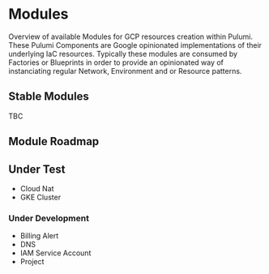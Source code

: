 # Modules
Overview of available Modules for GCP resources creation within Pulumi. These Pulumi Components are Google opinionated implementations of their underlying IaC resources. Typically these modules are consumed by Factories or Blueprints in order to provide an opinionated way of instanciating regular Network, Environment and or Resource patterns. 

## Stable Modules
TBC

## Module Roadmap 

## Under Test

- Cloud Nat
- GKE Cluster

### Under Development

- Billing Alert
- DNS
- IAM Service Account
- Project
